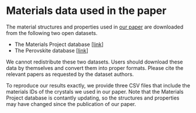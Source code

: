 # Materials data used in the paper

The material structures and properties used in [our paper](https://journals.aps.org/prl/abstract/10.1103/PhysRevLett.120.145301) are downloaded from the following two open datasets.

- The Materials Project database [[link](https://www.materialsproject.org)]
- The Perovskite database [[link](https://cmr.fysik.dtu.dk/cubic_perovskites/cubic_perovskites.html)]

We cannot redistribute these two datasets. Users should download these data by themselves and convert them into proper formats. Please cite the relevant papers as requested by the dataset authors.

To reproduce our results exactly, we provide three CSV files that include the materials IDs of the crystals we used in our paper. Note that the Materials Project database is contantly updating, so the structures and properties may have changed since the publication of our paper.

